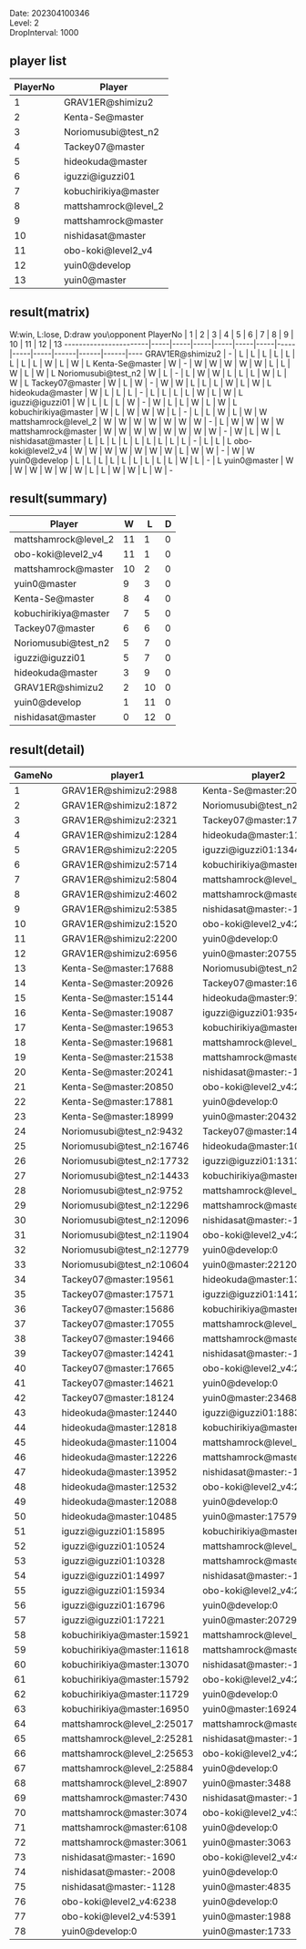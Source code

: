 Date: 202304100346  
Level: 2  
DropInterval: 1000  
## player list
PlayerNo  |  Player
----------|----------------------
1         |  GRAV1ER@shimizu2
2         |  Kenta-Se@master
3         |  Noriomusubi@test_n2
4         |  Tackey07@master
5         |  hideokuda@master
6         |  iguzzi@iguzzi01
7         |  kobuchirikiya@master
8         |  mattshamrock@level_2
9         |  mattshamrock@master
10        |  nishidasat@master
11        |  obo-koki@level2_v4
12        |  yuin0@develop
13        |  yuin0@master
## result(matrix)
W:win, L:lose, D:draw
you\opponent PlayerNo  |  1  |  2  |  3  |  4  |  5  |  6  |  7  |  8  |  9  |  10  |  11  |  12  |  13
-----------------------|-----|-----|-----|-----|-----|-----|-----|-----|-----|------|------|------|----
GRAV1ER@shimizu2       |  -  |  L  |  L  |  L  |  L  |  L  |  L  |  L  |  L  |  W   |  L   |  W   |  L
Kenta-Se@master        |  W  |  -  |  W  |  W  |  W  |  W  |  W  |  L  |  L  |  W   |  L   |  W   |  L
Noriomusubi@test_n2    |  W  |  L  |  -  |  L  |  W  |  W  |  L  |  L  |  L  |  W   |  L   |  W   |  L
Tackey07@master        |  W  |  L  |  W  |  -  |  W  |  W  |  L  |  L  |  L  |  W   |  L   |  W   |  L
hideokuda@master       |  W  |  L  |  L  |  L  |  -  |  L  |  L  |  L  |  L  |  W   |  L   |  W   |  L
iguzzi@iguzzi01        |  W  |  L  |  L  |  L  |  W  |  -  |  W  |  L  |  L  |  W   |  L   |  W   |  L
kobuchirikiya@master   |  W  |  L  |  W  |  W  |  W  |  L  |  -  |  L  |  L  |  W   |  L   |  W   |  W
mattshamrock@level_2   |  W  |  W  |  W  |  W  |  W  |  W  |  W  |  -  |  L  |  W   |  W   |  W   |  W
mattshamrock@master    |  W  |  W  |  W  |  W  |  W  |  W  |  W  |  W  |  -  |  W   |  L   |  W   |  L
nishidasat@master      |  L  |  L  |  L  |  L  |  L  |  L  |  L  |  L  |  L  |  -   |  L   |  L   |  L
obo-koki@level2_v4     |  W  |  W  |  W  |  W  |  W  |  W  |  W  |  L  |  W  |  W   |  -   |  W   |  W
yuin0@develop          |  L  |  L  |  L  |  L  |  L  |  L  |  L  |  L  |  L  |  W   |  L   |  -   |  L
yuin0@master           |  W  |  W  |  W  |  W  |  W  |  W  |  L  |  L  |  W  |  W   |  L   |  W   |  -
## result(summary)
Player                |  W   |  L   |  D
----------------------|------|------|---
mattshamrock@level_2  |  11  |  1   |  0
obo-koki@level2_v4    |  11  |  1   |  0
mattshamrock@master   |  10  |  2   |  0
yuin0@master          |  9   |  3   |  0
Kenta-Se@master       |  8   |  4   |  0
kobuchirikiya@master  |  7   |  5   |  0
Tackey07@master       |  6   |  6   |  0
Noriomusubi@test_n2   |  5   |  7   |  0
iguzzi@iguzzi01       |  5   |  7   |  0
hideokuda@master      |  3   |  9   |  0
GRAV1ER@shimizu2      |  2   |  10  |  0
yuin0@develop         |  1   |  11  |  0
nishidasat@master     |  0   |  12  |  0
## result(detail)
GameNo  |  player1                     |  player2
--------|------------------------------|----------------------------
1       |  GRAV1ER@shimizu2:2988       |  Kenta-Se@master:20632
2       |  GRAV1ER@shimizu2:1872       |  Noriomusubi@test_n2:14194
3       |  GRAV1ER@shimizu2:2321       |  Tackey07@master:17962
4       |  GRAV1ER@shimizu2:1284       |  hideokuda@master:11291
5       |  GRAV1ER@shimizu2:2205       |  iguzzi@iguzzi01:13446
6       |  GRAV1ER@shimizu2:5714       |  kobuchirikiya@master:13032
7       |  GRAV1ER@shimizu2:5804       |  mattshamrock@level_2:24828
8       |  GRAV1ER@shimizu2:4602       |  mattshamrock@master:24523
9       |  GRAV1ER@shimizu2:5385       |  nishidasat@master:-1579
10      |  GRAV1ER@shimizu2:1520       |  obo-koki@level2_v4:21227
11      |  GRAV1ER@shimizu2:2200       |  yuin0@develop:0
12      |  GRAV1ER@shimizu2:6956       |  yuin0@master:20755
13      |  Kenta-Se@master:17688       |  Noriomusubi@test_n2:15672
14      |  Kenta-Se@master:20926       |  Tackey07@master:16572
15      |  Kenta-Se@master:15144       |  hideokuda@master:9152
16      |  Kenta-Se@master:19087       |  iguzzi@iguzzi01:9354
17      |  Kenta-Se@master:19653       |  kobuchirikiya@master:15759
18      |  Kenta-Se@master:19681       |  mattshamrock@level_2:25948
19      |  Kenta-Se@master:21538       |  mattshamrock@master:24908
20      |  Kenta-Se@master:20241       |  nishidasat@master:-1569
21      |  Kenta-Se@master:20850       |  obo-koki@level2_v4:21189
22      |  Kenta-Se@master:17881       |  yuin0@develop:0
23      |  Kenta-Se@master:18999       |  yuin0@master:20432
24      |  Noriomusubi@test_n2:9432    |  Tackey07@master:14866
25      |  Noriomusubi@test_n2:16746   |  hideokuda@master:10144
26      |  Noriomusubi@test_n2:17732   |  iguzzi@iguzzi01:13134
27      |  Noriomusubi@test_n2:14433   |  kobuchirikiya@master:18127
28      |  Noriomusubi@test_n2:9752    |  mattshamrock@level_2:25250
29      |  Noriomusubi@test_n2:12296   |  mattshamrock@master:20182
30      |  Noriomusubi@test_n2:12096   |  nishidasat@master:-1567
31      |  Noriomusubi@test_n2:11904   |  obo-koki@level2_v4:22553
32      |  Noriomusubi@test_n2:12779   |  yuin0@develop:0
33      |  Noriomusubi@test_n2:10604   |  yuin0@master:22120
34      |  Tackey07@master:19561       |  hideokuda@master:13165
35      |  Tackey07@master:17571       |  iguzzi@iguzzi01:14122
36      |  Tackey07@master:15686       |  kobuchirikiya@master:16484
37      |  Tackey07@master:17055       |  mattshamrock@level_2:25596
38      |  Tackey07@master:19466       |  mattshamrock@master:23904
39      |  Tackey07@master:14241       |  nishidasat@master:-1647
40      |  Tackey07@master:17665       |  obo-koki@level2_v4:24214
41      |  Tackey07@master:14621       |  yuin0@develop:0
42      |  Tackey07@master:18124       |  yuin0@master:23468
43      |  hideokuda@master:12440      |  iguzzi@iguzzi01:18839
44      |  hideokuda@master:12818      |  kobuchirikiya@master:15881
45      |  hideokuda@master:11004      |  mattshamrock@level_2:25585
46      |  hideokuda@master:12226      |  mattshamrock@master:25222
47      |  hideokuda@master:13952      |  nishidasat@master:-1559
48      |  hideokuda@master:12532      |  obo-koki@level2_v4:23696
49      |  hideokuda@master:12088      |  yuin0@develop:0
50      |  hideokuda@master:10485      |  yuin0@master:17579
51      |  iguzzi@iguzzi01:15895       |  kobuchirikiya@master:15129
52      |  iguzzi@iguzzi01:10524       |  mattshamrock@level_2:25617
53      |  iguzzi@iguzzi01:10328       |  mattshamrock@master:15601
54      |  iguzzi@iguzzi01:14997       |  nishidasat@master:-1905
55      |  iguzzi@iguzzi01:15934       |  obo-koki@level2_v4:22513
56      |  iguzzi@iguzzi01:16796       |  yuin0@develop:0
57      |  iguzzi@iguzzi01:17221       |  yuin0@master:20729
58      |  kobuchirikiya@master:15921  |  mattshamrock@level_2:25422
59      |  kobuchirikiya@master:11618  |  mattshamrock@master:24430
60      |  kobuchirikiya@master:13070  |  nishidasat@master:-1495
61      |  kobuchirikiya@master:15792  |  obo-koki@level2_v4:23860
62      |  kobuchirikiya@master:11729  |  yuin0@develop:0
63      |  kobuchirikiya@master:16950  |  yuin0@master:16924
64      |  mattshamrock@level_2:25017  |  mattshamrock@master:25057
65      |  mattshamrock@level_2:25281  |  nishidasat@master:-1517
66      |  mattshamrock@level_2:25653  |  obo-koki@level2_v4:23544
67      |  mattshamrock@level_2:25884  |  yuin0@develop:0
68      |  mattshamrock@level_2:8907   |  yuin0@master:3488
69      |  mattshamrock@master:7430    |  nishidasat@master:-1445
70      |  mattshamrock@master:3074    |  obo-koki@level2_v4:3244
71      |  mattshamrock@master:6108    |  yuin0@develop:0
72      |  mattshamrock@master:3061    |  yuin0@master:3063
73      |  nishidasat@master:-1690     |  obo-koki@level2_v4:4648
74      |  nishidasat@master:-2008     |  yuin0@develop:0
75      |  nishidasat@master:-1128     |  yuin0@master:4835
76      |  obo-koki@level2_v4:6238     |  yuin0@develop:0
77      |  obo-koki@level2_v4:5391     |  yuin0@master:1988
78      |  yuin0@develop:0             |  yuin0@master:1733
